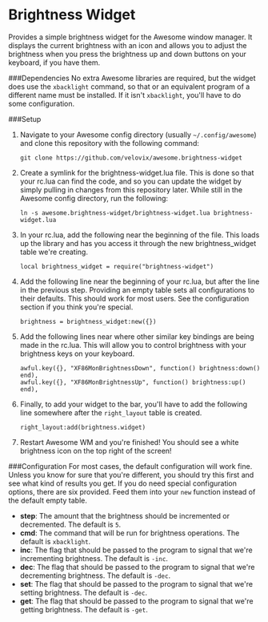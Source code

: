 # Brightness Widget
Provides a simple brightness widget for the Awesome window manager. It displays the current brightness with an icon and
allows you to adjust the brightness when you press the brightness up and down buttons on your keyboard, if you have
them.

###Dependencies
No extra Awesome libraries are required, but the widget does use the `xbacklight` command, so that or an equivalent
program of a different name must be installed. If it isn't `xbacklight`, you'll have to do some configuration.

###Setup
1. Navigate to your Awesome config directory (usually `~/.config/awesome`) and clone this repository with the following
command:

	```
	git clone https://github.com/velovix/awesome.brightness-widget
	```
2. Create a symlink for the brightness-widget.lua file. This is done so that your rc.lua can find the code, and so you can
update the widget by simply pulling in changes from this repository later. While still in the Awesome config directory,
run the following:

	```
	ln -s awesome.brightness-widget/brightness-widget.lua brightness-widget.lua
	```
3. In your rc.lua, add the following near the beginning of the file. This loads up the library and has you access it
through the new brightness_widget table we're creating.

	```
	local brightness_widget = require("brightness-widget")
	```
4. Add the following line near the beginning of your rc.lua, but after the line in the previous step. Providing an
empty table sets all configurations to their defaults. This should work for most users. See the configuration section
if you think you're special.

	```
	brightness = brightness_widget:new({})
	```
5. Add the following lines near where other similar key bindings are being made in the rc.lua. This will allow you to
control brightness with your brightness keys on your keyboard.

	```
	awful.key({}, "XF86MonBrightnessDown", function() brightness:down() end),
	awful.key({}, "XF86MonBrightnessUp", function() brightness:up() end),
	```
6. Finally, to add your widget to the bar, you'll have to add the following line somewhere after the `right_layout`
table is created.

	```
	right_layout:add(brightness.widget)
	```
7. Restart Awesome WM and you're finished! You should see a white brightness icon on the top right of the screen!

###Configuration
For most cases, the default configuration will work fine. Unless you know for sure that you're different, you should
try this first and see what kind of results you get. If you do need special configuration options, there are six
provided. Feed them into your `new` function instead of the default empty table.

- **step**: The amount that the brightness should be incremented or decremented. The default is `5`.
- **cmd**: The command that will be run for brightness operations. The default is `xbacklight`.
- **inc**: The flag that should be passed to the program to signal that we're incrementing brightness. The default is
`-inc`.
- **dec**: The flag that should be passed to the program to signal that we're decrementing brightness. The default is
`-dec`.
- **set**: The flag that should be passed to the program to signal that we're setting brightness. The default is
`-dec`.
- **get**: The flag that should be passed to the program to signal that we're getting brightness. The default is
`-get`.
